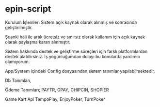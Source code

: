 # epin-script
Kurulum İşlemleri
Sistem açık kaynak olarak alınmış ve sonrasında geliştirilmiştir.

Şuanki hali ile artık ücretsiz ve sınırsız olarak kullanım için açık kaynak olarak paylaşma kararı alınmıştır.

Sistem hakkında destek ve geliştirme süreçleri için farklı platformlardan destek alabilirsiniz. İş yoğunluğumdan dolayı bu konularda yardımcı olamıyorum.

App/System içindeki Config dosyasından sistem tanımlar yapılabilmektedir.

Db Tanımları,

Ödeme Tanımları;
PAYTR, GPAY, CHIPCIN, SHOPIER

Game Kart Api
TempoPlay, EnjoyPoker, TurnPoker

